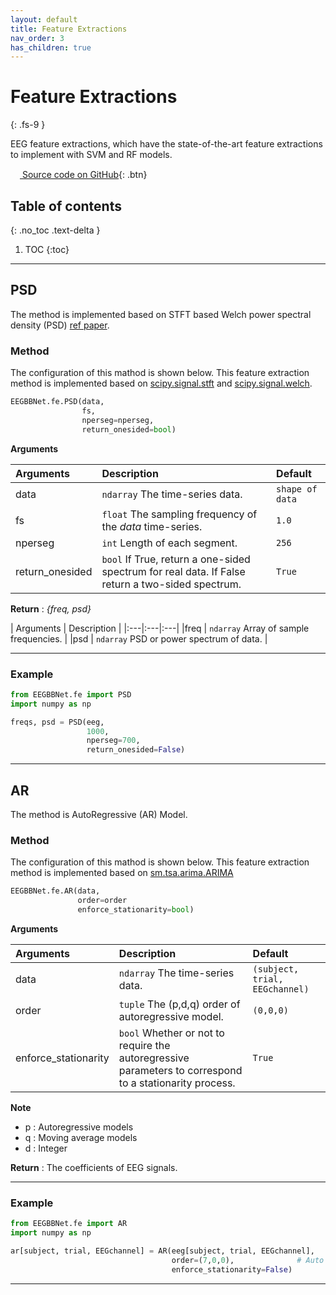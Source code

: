 ```yaml
---
layout: default
title: Feature Extractions
nav_order: 3
has_children: true
---
```


# Feature Extractions
{: .fs-9 }

EEG feature extractions, which have the state-of-the-art feature extractions to implement with SVM and RF models.

[<img src="https://min2net.github.io/assets/images/github.png" width="15" height="15"> Source code on GitHub](xxx){: .btn}

## Table of contents
{: .no_toc .text-delta }

1. TOC
{:toc}

---
## PSD
The method is implemented based on STFT based Welch power spectral density (PSD) [ref paper](https://www.researchgate.net/publication/339634957_A_Survey_on_Feature_Extraction_Methods_for_EEG_Based_Emotion_Recognition?enrichId=rgreq-7c71182eab7fb387572844faec103876-XXX&enrichSource=Y292ZXJQYWdlOzMzOTYzNDk1NztBUzo4Nzg3NTYyMDE3NzEwMDhAMTU4NjUyMzIxMzM2Nw%3D%3D&el=1_x_3&_esc=publicationCoverPdf).

### Method
The configuration of this mathod is shown below. This feature extraction method is implemented based on [scipy.signal.stft](https://docs.scipy.org/doc/scipy/reference/generated/scipy.signal.stft.html) and [scipy.signal.welch](https://docs.scipy.org/doc/scipy/reference/generated/scipy.signal.welch.html).

```py
EEGBBNet.fe.PSD(data,
                fs,
                nperseg=nperseg,
                return_onesided=bool)
```
**Arguments** 

| Arguments | Description | Default |
|:----------|:------------|:-------|
|data   | `ndarray` The time-series data.                           | `shape of data` |
|fs     | `float` The sampling frequency of the *data* time-series. | `1.0` |
|nperseg| `int` Length of each segment.                             | `256` |
|return_onesided| `bool` If True, return a one-sided spectrum for real data. If False return a two-sided spectrum. |`True`|

**Return** : *{freq, psd}* 

| Arguments | Description |
|:---|:---|:---|
|freq   | `ndarray` Array of sample frequencies.        |
|psd    | `ndarray` PSD or power spectrum of data.      |

---

### Example
```py
from EEGBBNet.fe import PSD
import numpy as np

freqs, psd = PSD(eeg,
                 1000,
                 nperseg=700,
                 return_onesided=False)
```

---

## AR
The method is AutoRegressive (AR) Model. 

### Method
The configuration of this mathod is shown below. This feature extraction method is implemented based on [sm.tsa.arima.ARIMA](https://www.statsmodels.org/devel/generated/statsmodels.tsa.arima.model.ARIMA.html)

```py
EEGBBNet.fe.AR(data,
               order=order
               enforce_stationarity=bool)
```

**Arguments** 

| Arguments | Description | Default |
|:----------|:------------|:-------|
|data                   | `ndarray` The time-series data.                       | `(subject, trial, EEGchannel)` |
|order                  | `tuple` The (p,d,q) order of autoregressive model.    | `(0,0,0)`                      |
|enforce_stationarity   | `bool` Whether or not to require the autoregressive parameters to correspond to a stationarity process. | `True` |

**Note**
- p : Autoregressive models
- q : Moving average models
- d : Integer

**Return** : The coefficients of EEG signals.

---

### Example
```py
from EEGBBNet.fe import AR
import numpy as np

ar[subject, trial, EEGchannel] = AR(eeg[subject, trial, EEGchannel],
                                    order=(7,0,0),              # Auto Regressive with 7 order
                                    enforce_stationarity=False)
```

---